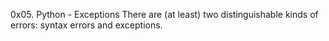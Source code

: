 0x05. Python - Exceptions
There are (at least) two distinguishable kinds of errors: syntax errors and exceptions.
